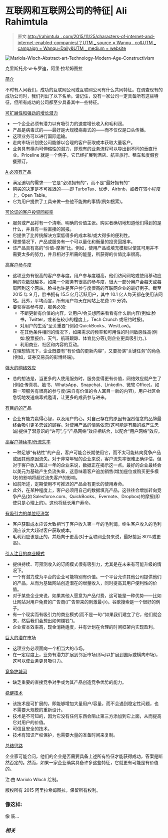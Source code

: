 # 互联网和互联网公司的特征| Ali Rahimtula

> 原文:[http://rahimtula . com/2015/11/25/characters-of-internet-and-internet-enabled-companies/？UTM _ source = Wanqu . co&UTM _ campaign = Wanqu+Daily&UTM _ medium = website](http://rahimtula.com/2015/11/25/characteristics-of-internet-and-internet-enabled-companies/?utm_source=wanqu.co&utm_campaign=Wanqu+Daily&utm_medium=website)



![Mariola-Wloch-Abstract-art-Technology-Modern-Age-Constructivism](../Images/2a0b3ace560813d111c2fc182afdf9ec.png)

克里斯托弗·w·布罗迪，阿里·拉希姆图拉

<u>简介</u>

不时有人问我们，成功的互联网公司或互联网公司有什么共同特征。在调查现有的成功公司时，我们列出了以下名单。请记住，没有一家公司一定具备所有这些特征，但所有成功的公司都至少具备其中一些特征。

<u>可扩展性和强劲的增长潜力</u>

*   一个企业必须有潜力以有吸引力的速度增长收入和毛利润。
*   产品是病毒式的——最好是大规模病毒式的——而不仅仅是口头传播。
*   这项业务可以进行国际运输。
*   走向市场计划使公司能够以合理的客户获取成本获取大量客户。
*   业务具有横向可伸缩性的潜力，即现有的业务流程可以导出到不同的垂直行业。Priceline 就是一个例子，它已经扩展到酒店、航空旅行、租车和度假套餐预订。

<u>A 必须有产品</u>

*   满足迫切的需求——它是“必须拥有的”，而不是“最好拥有的”
*   购买的决定是不可推迟的——即 TurboTax、优步、Airbnb，或者在较小程度上，Open Table。
*   它为用户提供了工具来做一些他不能做的事情(例如搜索)。

<u>可论证的客户投资回报率</u>

*   服务或产品将有一个清晰、明确的价值主张。购买者确切地知道他们得到的是什么，并且有一些直接的回报。
*   它提供了比传统解决方案低得多的成本和/或大得多的便利性。
*   理想情况下，产品或服务有一个可以量化和衡量的投资回报率。
*   该产品具有高的“价值-摩擦”比。例如，使用产品或填充模板以使其可用并不需要太多的努力，并且相对于所需的能量，所获得的价值比率很高。

<u>高客户参与度</u>

*   这项业务有很高的客户参与度。用户参与度越高，他们访问网站或使用移动应用的次数就越多。如果一个服务有很高的参与度，很大一部分用户会每天或每周回到这个网站。脸书也许是客户参与度很高的互联网企业的最好例子。截至 2015 年 9 月，脸书拥有 15.5 亿月活跃用户，其中 10.1 亿人每天都在使用该网站。此外，平均而言，所有用户每天在网站上花费 20 分钟。
*   要获得高参与度，服务必须:
    *   不断更新有价值的内容，让用户/会员想回来看看有什么新内容(例如:脸书，Twitter，或者在较小的程度上，Tech Crunch 或纽约时报)。
    *   对用户的生活“至关重要”(例如:QuickBooks、WestLaw)。
    *   在其他条件相同的情况下，如果需求的频率和可用性的时间敏感性高(例如:股票报价、天气、航班跟踪、体育比分等),则企业更具吸引力。).
    *   利用商业、社区和内容的互动。
*   在理想情况下，企业既要有“有价值的更新内容”，又要扮演“关键任务”的角色(例如，证券交易员的彭博终端)。

<u>强大的网络效应</u>

*   总的想法是，当更多的人使用服务时，服务变得更有价值，网络效应就产生了(例如:传真机、脸书、WhatsApp、Snapchat、LinkedIn、微软 Office)。如果一项服务有很高的参与度(来自有价值的令人耳目一新的内容)，用户社区会急切地发送病毒式邀请，让更多的成员参与进来。

<u>有目的的产品</u>

*   企业有能力赢得心智，以及用户的心。对自己存在的原因有强烈信念的品牌最终会吸引更多忠诚的顾客。对使用产品的情感依恋(这可能是有趣的或产生忠诚)提供了潜意识的“许可”,与“产品网络”效应相结合，以配合“用户网络”效应。

<u>高客户持续率/低流失率</u>

*   一种足够“有粘性”的产品，客户可能会长期使用它，而不太可能转向竞争产品或因其他原因流失。对于非常年轻的企业来说，客户流失率很难正确评估，但对于客户收入超过一年的企业来说，数据正在揭示这一点。最好的企业最终会以美元为基础产生负流失率，这意味着客户追加销售(增加座位或购买更多模块)的影响将超过流失客户的影响。
*   如前所述，定期使用不可推迟的产品会有更长的使用寿命。
*   此外，在某种程度上，客户必须用自己的数据填充产品，这往往会增加转向竞争产品(如 Salesforce.com、QuickBooks、Evernote、Dropbox)的摩擦(即使只是心理上的)。这也将延长用户寿命。

<u>有吸引力的单位经济学</u>

*   客户获取成本应该大致相当于客户收入第一年的毛利润。终生客户收入的毛利润应该大大超过客户获取成本。
*   毛利润应该是正的，并趋向于更高(对于互联网业务来说，最好接近 80%或更高)。

<u>引人注目的商业模式</u>

*   提供持续、可预测收入的订阅模式很有吸引力，尤其是在未来有可能升级的情况下。
*   一个有潜力成为平台的企业可能特别有价值。一个平台允许其他公司提供他们的产品，从而为基础网站创造潜在的增量收入，同时提高其用户便利性的价值。
*   对于某些企业来说，如果其他人愿意为产品付费，这可能是一种优势——比如让网站对用户免费的广告商(广告带来的刺激最小)。谷歌搜索是一个很好的例子。
*   有一个现实而有吸引力的商业模式(而不是一句:“如果我们建立了它，他们就会来，然后我们会想出如何赚钱”)。
*   企业资本效率高，现金消耗适度，并有计划在合理的时间框架内实现盈利。

<u>巨大的潜在市场</u>

*   这项业务必须面向一个相当大的市场。
*   在一定程度上，业务有潜力扩展到邻近市场(即可以扩展到国际或横向市场)，这可以使业务更具吸引力。

<u>竞争护城河</u>

*   缺乏重要的直接竞争对手或为其产品创造竞争优势的能力。

<u>稳健技术</u>

*   该技术是可扩展的，即能够增加大量用户/容量，而不会遇到稳定性问题，也不需要大规模的重新设计。
*   技术是不可知的，因为它没有任何东西会阻止第三方添加到它上面，从而提高它对用户的价值。
*   可信且安全的技术。
*   技术有知识产权保护，也需要大量的准备时间来复制。

<u>总结思路</u>

企业家可能会问，他们的企业是否需要具备上述所有特征才能获得成功，答案是断然否定的。然而，如果一家企业确实具备许多这些特征，它就更有可能是有价值的。

注:由 Mariolo Wloch 绘制。

版权所有 2015 阿里拉希姆图拉。保留所有权利。

### 像这样:

像 装...

### *相关*

